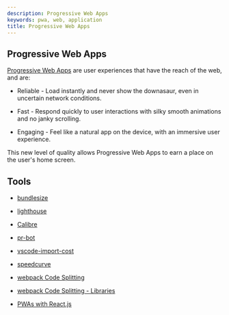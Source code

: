 ```yaml
---
description: Progressive Web Apps
keywords: pwa, web, application
title: Progressive Web Apps
---
```


## Progressive Web Apps

[Progressive Web Apps](https://developers.google.com/web/progressive-web-apps/) are user experiences that have the reach of the web, and are:

- Reliable - Load instantly and never show the downasaur, even in uncertain network conditions.

- Fast - Respond quickly to user interactions with silky smooth animations and no janky scrolling.

- Engaging - Feel like a natural app on the device, with an immersive user experience.

This new level of quality allows Progressive Web Apps to earn a place on the user's home screen.

## Tools

- [bundlesize](https://github.com/siddharthkp/bundlesize)

- [lighthouse](https://developers.google.com/web/tools/lighthouse/)

- [Calibre](https://calibreapp.com/)

- [pr-bot](https://github.com/GoogleChromeLabs/pr-bot)

- [vscode-import-cost](https://marketplace.visualstudio.com/items?itemName=wix.vscode-import-cost)

- [speedcurve](https://speedcurve.com)

- [webpack Code Splitting](https://goo.gl/AHiBwn)

- [webpack Code Splitting - Libraries](https://goo.gl/8QRh5N)

- [PWAs with React.js](https://goo.gl/IX57NE)
